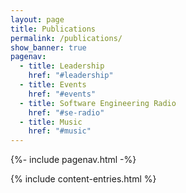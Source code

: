 ```yaml
---
layout: page
title: Publications
permalink: /publications/
show_banner: true
pagenav:
  - title: Leadership
    href: "#leadership"
  - title: Events
    href: "#events"
  - title: Software Engineering Radio
    href: "#se-radio"
  - title: Music
    href: "#music"
---
```


{%- include pagenav.html -%}

{% include content-entries.html %}
